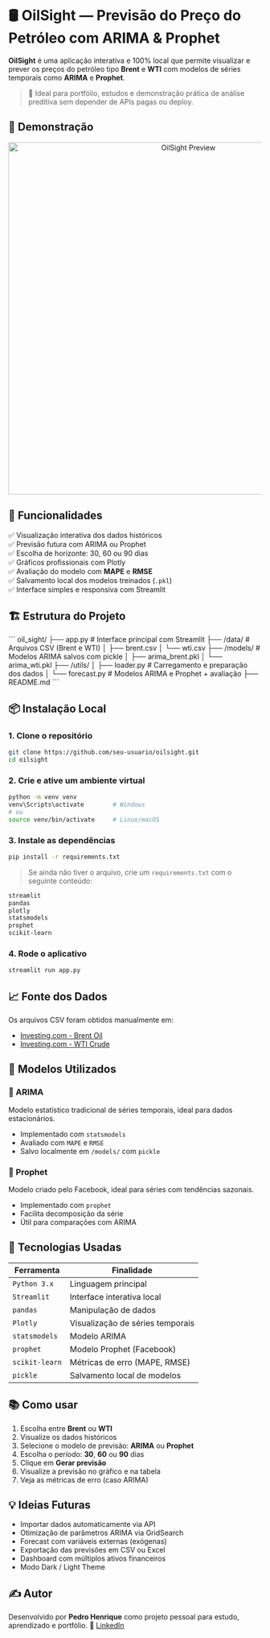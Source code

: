 

# 🛢️ OilSight — Previsão do Preço do Petróleo com ARIMA & Prophet

**OilSight** é uma aplicação interativa e 100% local que permite visualizar e prever os preços do petróleo tipo **Brent** e **WTI** com modelos de séries temporais como **ARIMA** e **Prophet**.

> 📌 Ideal para portfólio, estudos e demonstração prática de análise preditiva sem depender de APIs pagas ou deploy.



## 🚀 Demonstração

<p align="center">
  <img src="assets/oilsight_preview.png" alt="OilSight Preview" width="700">
</p>



## 🎯 Funcionalidades

✅ Visualização interativa dos dados históricos  
✅ Previsão futura com ARIMA ou Prophet  
✅ Escolha de horizonte: 30, 60 ou 90 dias  
✅ Gráficos profissionais com Plotly  
✅ Avaliação do modelo com **MAPE** e **RMSE**  
✅ Salvamento local dos modelos treinados (`.pkl`)  
✅ Interface simples e responsiva com Streamlit



## 🏗️ Estrutura do Projeto

´´´
oil\_sight/
├── app.py                  # Interface principal com Streamlit
├── /data/                 # Arquivos CSV (Brent e WTI)
│   ├── brent.csv
│   └── wti.csv
├── /models/               # Modelos ARIMA salvos com pickle
│   ├── arima\_brent.pkl
│   └── arima\_wti.pkl
├── /utils/
│   ├── loader.py          # Carregamento e preparação dos dados
│   └── forecast.py        # Modelos ARIMA e Prophet + avaliação
├── README.md
´´´


## 📦 Instalação Local

### 1. Clone o repositório

```bash
git clone https://github.com/seu-usuario/oilsight.git
cd oilsight
````

### 2. Crie e ative um ambiente virtual

```bash
python -m venv venv
venv\Scripts\activate        # Windows
# ou
source venv/bin/activate     # Linux/macOS
```

### 3. Instale as dependências

```bash
pip install -r requirements.txt
```

> Se ainda não tiver o arquivo, crie um `requirements.txt` com o seguinte conteúdo:

```txt
streamlit
pandas
plotly
statsmodels
prophet
scikit-learn
```

### 4. Rode o aplicativo

```bash
streamlit run app.py
```



## 📈 Fonte dos Dados

Os arquivos CSV foram obtidos manualmente em:

* [Investing.com - Brent Oil](https://www.investing.com/commodities/brent-oil-historical-data)
* [Investing.com - WTI Crude](https://www.investing.com/commodities/crude-oil-historical-data)



## 🧪 Modelos Utilizados

### 🔸 ARIMA

Modelo estatístico tradicional de séries temporais, ideal para dados estacionários.

* Implementado com `statsmodels`
* Avaliado com `MAPE` e `RMSE`
* Salvo localmente em `/models/` com `pickle`

### 🔸 Prophet

Modelo criado pelo Facebook, ideal para séries com tendências sazonais.

* Implementado com `prophet`
* Facilita decomposição da série
* Útil para comparações com ARIMA



## 🧠 Tecnologias Usadas

| Ferramenta     | Finalidade                       |
| -------------- | -------------------------------- |
| `Python 3.x`   | Linguagem principal              |
| `Streamlit`    | Interface interativa local       |
| `pandas`       | Manipulação de dados             |
| `Plotly`       | Visualização de séries temporais |
| `statsmodels`  | Modelo ARIMA                     |
| `prophet`      | Modelo Prophet (Facebook)        |
| `scikit-learn` | Métricas de erro (MAPE, RMSE)    |
| `pickle`       | Salvamento local de modelos      |



## 📚 Como usar

1. Escolha entre **Brent** ou **WTI**
2. Visualize os dados históricos
3. Selecione o modelo de previsão: **ARIMA** ou **Prophet**
4. Escolha o período: **30**, **60** ou **90** dias
5. Clique em **Gerar previsão**
6. Visualize a previsão no gráfico e na tabela
7. Veja as métricas de erro (caso ARIMA)


## 💡 Ideias Futuras

* Importar dados automaticamente via API
* Otimização de parâmetros ARIMA via GridSearch
* Forecast com variáveis externas (exógenas)
* Exportação das previsões em CSV ou Excel
* Dashboard com múltiplos ativos financeiros
* Modo Dark / Light Theme


## ✍️ Autor

Desenvolvido por **Pedro Henrique** como projeto pessoal para estudo, aprendizado e portfólio.
🔗 [LinkedIn](https://www.linkedin.com/in/pedro-henrique-rossetto-33216b245/)










